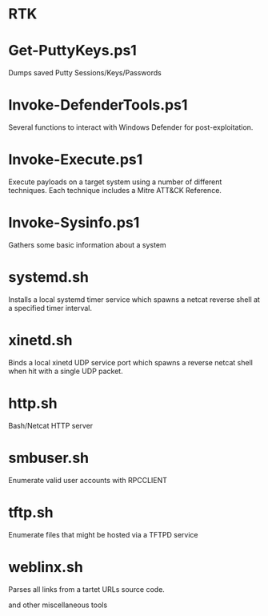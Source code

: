 # RTK

# Get-PuttyKeys.ps1
Dumps saved Putty Sessions/Keys/Passwords

# Invoke-DefenderTools.ps1
Several functions to interact with Windows Defender for post-exploitation.

# Invoke-Execute.ps1 
Execute payloads on a target system using a number of different techniques. Each technique includes a Mitre ATT&CK Reference.

# Invoke-Sysinfo.ps1
Gathers some basic information about a system

# systemd.sh
Installs a local systemd timer service which spawns a netcat reverse shell at a specified timer interval.

# xinetd.sh
Binds a local xinetd UDP service port which spawns a reverse netcat shell when hit with a single UDP packet.

# http.sh
Bash/Netcat HTTP server

# smbuser.sh
Enumerate valid user accounts with RPCCLIENT

# tftp.sh
Enumerate files that might be hosted via a TFTPD service

# weblinx.sh
Parses all links from a tartet URLs source code.

and other miscellaneous tools
